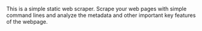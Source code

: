 This is a simple static web scraper. Scrape your web pages with simple command lines and analyze the metadata and other important key features of the webpage.
